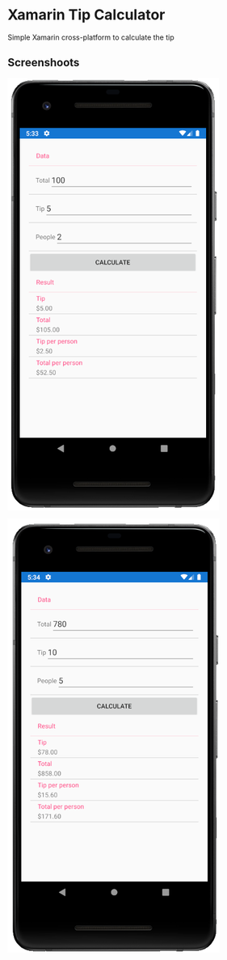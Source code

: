 # Xamarin Tip Calculator
Simple Xamarin cross-platform to calculate the tip

## Screenshoots

![Screenshoot 1](./wiki/img/tip-calculator-preview-1.PNG)

![Screenshoot 2](./wiki/img/tip-calculator-preview-2.PNG)

